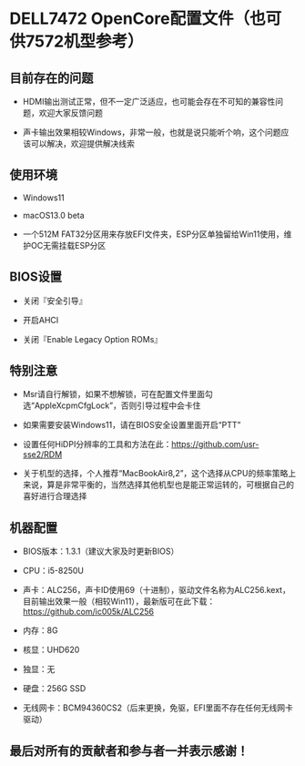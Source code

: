 # DELL7472 OpenCore配置文件（也可供7572机型参考）

## 目前存在的问题
* HDMI输出测试正常，但不一定广泛适应，也可能会存在不可知的兼容性问题，欢迎大家反馈问题

* 声卡输出效果相较Windows，非常一般，也就是说只能听个响，这个问题应该可以解决，欢迎提供解决线索

## 使用环境
* Windows11

* macOS13.0 beta

* 一个512M FAT32分区用来存放EFI文件夹，ESP分区单独留给Win11使用，维护OC无需挂载ESP分区

## BIOS设置

* 关闭『安全引导』

* 开启AHCI

* 关闭『Enable Legacy Option ROMs』

## 特别注意

* Msr请自行解锁，如果不想解锁，可在配置文件里面勾选“AppleXcpmCfgLock”，否则引导过程中会卡住

* 如果需要安装Windows11，请在BIOS安全设置里面开启“PTT”

* 设置任何HiDPI分辨率的工具和方法在此：https://github.com/usr-sse2/RDM

* 关于机型的选择，个人推荐“MacBookAir8,2”，这个选择从CPU的频率策略上来说，算是非常平衡的，当然选择其他机型也是能正常运转的，可根据自己的喜好进行合理选择

## 机器配置

* BIOS版本：1.3.1（建议大家及时更新BIOS）

* CPU：i5-8250U

* 声卡：ALC256，声卡ID使用69（十进制），驱动文件名称为ALC256.kext，目前输出效果一般（相较Win11），最新版可在此下载：https://github.com/ic005k/ALC256

* 内存：8G

* 核显：UHD620

* 独显：无

* 硬盘：256G SSD

* 无线网卡：BCM94360CS2（后来更换，免驱，EFI里面不存在任何无线网卡驱动）

## 最后对所有的贡献者和参与者一并表示感谢！
